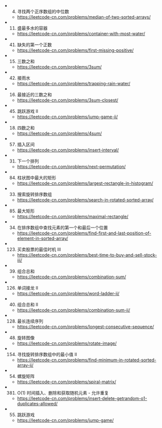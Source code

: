 * 4. 寻找两个正序数组的中位数
	* https://leetcode-cn.com/problems/median-of-two-sorted-arrays/
* 11. 盛最多水的容器
	* https://leetcode-cn.com/problems/container-with-most-water/
* 41. 缺失的第一个正数
	* https://leetcode-cn.com/problems/first-missing-positive/
* 15. 三数之和  
	* https://leetcode-cn.com/problems/3sum/
* 42. 接雨水
	* https://leetcode-cn.com/problems/trapping-rain-water/
* 16. 最接近的三数之和
	* https://leetcode-cn.com/problems/3sum-closest/



* 45. 跳跃游戏 II
	* https://leetcode-cn.com/problems/jump-game-ii/
* 18. 四数之和  
	* https://leetcode-cn.com/problems/4sum/
* 57. 插入区间
	* https://leetcode-cn.com/problems/insert-interval/
* 31. 下一个排列
	* https://leetcode-cn.com/problems/next-permutation/
* 84. 柱状图中最大的矩形
	* https://leetcode-cn.com/problems/largest-rectangle-in-histogram/
* 33. 搜索旋转排序数组
	* https://leetcode-cn.com/problems/search-in-rotated-sorted-array/


* 85. 最大矩形
	* https://leetcode-cn.com/problems/maximal-rectangle/
* 34. 在排序数组中查找元素的第一个和最后一个位置
	* https://leetcode-cn.com/problems/find-first-and-last-position-of-element-in-sorted-array/
* 123. 买卖股票的最佳时机 III
	* https://leetcode-cn.com/problems/best-time-to-buy-and-sell-stock-iii/
* 39. 组合总和
	* https://leetcode-cn.com/problems/combination-sum/
* 126. 单词接龙 II
	* https://leetcode-cn.com/problems/word-ladder-ii/
* 40. 组合总和 II
	* https://leetcode-cn.com/problems/combination-sum-ii/


* 128. 最长连续序列
	* https://leetcode-cn.com/problems/longest-consecutive-sequence/
* 48. 旋转图像
	* https://leetcode-cn.com/problems/rotate-image/
* 154. 寻找旋转排序数组中的最小值 II
	* https://leetcode-cn.com/problems/find-minimum-in-rotated-sorted-array-ii/
* 54. 螺旋矩阵
	* https://leetcode-cn.com/problems/spiral-matrix/
* 381. O(1) 时间插入、删除和获取随机元素 - 允许重复
	* https://leetcode-cn.com/problems/insert-delete-getrandom-o1-duplicates-allowed/
* 55. 跳跃游戏
	* https://leetcode-cn.com/problems/jump-game/